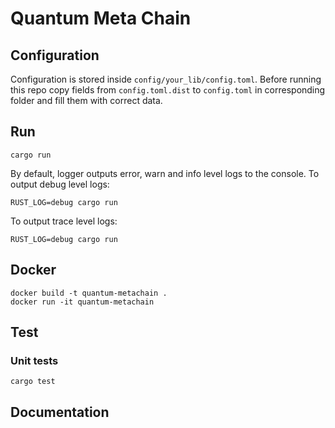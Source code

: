 # Quantum Meta Chain

## Configuration

Configuration is stored inside `config/your_lib/config.toml`. Before running this repo copy fields from `config.toml.dist`
to `config.toml` in corresponding folder and fill them with correct data.

## Run
```
cargo run
```
By default, logger outputs error, warn and info level logs to the console. To output debug level logs:
```
RUST_LOG=debug cargo run
```
To output trace level logs:
```
RUST_LOG=debug cargo run
```
## Docker
```
docker build -t quantum-metachain .
docker run -it quantum-metachain
```

## Test

### Unit tests
```
cargo test
```

## Documentation

